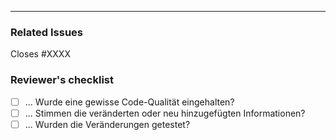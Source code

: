 <!-- Bitte beschreibe deine Änderungen hier. -->

---

### Related Issues
<!-- Falls das eine bestehende Issue löst, erwähne diese Issue bitte hier -->
Closes #XXXX

### Reviewer's checklist
<!-- DON'T DO ANYTHING HERE -->
<!-- This is a checklist for the reviewers, and will be checked by them! -->
- [ ] ... Wurde eine gewisse Code-Qualität eingehalten?
- [ ] ... Stimmen die veränderten oder neu hinzugefügten Informationen?
- [ ] ... Wurden die Veränderungen getestet?
